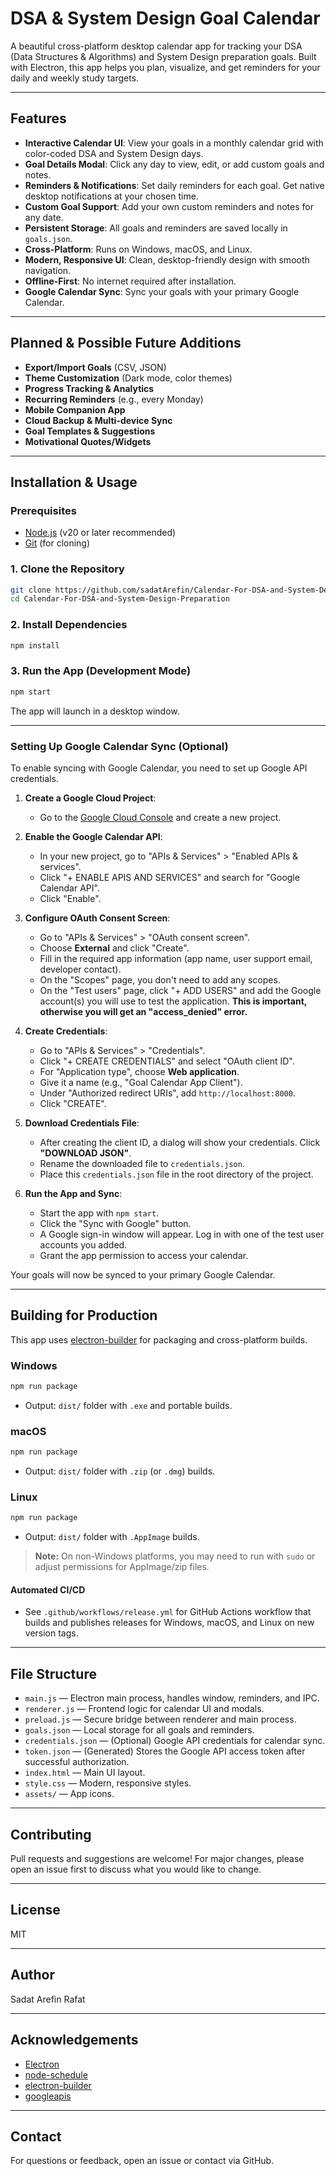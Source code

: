 # DSA & System Design Goal Calendar

A beautiful cross-platform desktop calendar app for tracking your DSA (Data Structures & Algorithms) and System Design preparation goals. Built with Electron, this app helps you plan, visualize, and get reminders for your daily and weekly study targets.

---

## Features

- **Interactive Calendar UI**: View your goals in a monthly calendar grid with color-coded DSA and System Design days.
- **Goal Details Modal**: Click any day to view, edit, or add custom goals and notes.
- **Reminders & Notifications**: Set daily reminders for each goal. Get native desktop notifications at your chosen time.
- **Custom Goal Support**: Add your own custom reminders and notes for any date.
- **Persistent Storage**: All goals and reminders are saved locally in `goals.json`.
- **Cross-Platform**: Runs on Windows, macOS, and Linux.
- **Modern, Responsive UI**: Clean, desktop-friendly design with smooth navigation.
- **Offline-First**: No internet required after installation.
- **Google Calendar Sync**: Sync your goals with your primary Google Calendar.

---

## Planned & Possible Future Additions

- **Export/Import Goals** (CSV, JSON)
- **Theme Customization** (Dark mode, color themes)
- **Progress Tracking & Analytics**
- **Recurring Reminders** (e.g., every Monday)
- **Mobile Companion App**
- **Cloud Backup & Multi-device Sync**
- **Goal Templates & Suggestions**
- **Motivational Quotes/Widgets**

---

## Installation & Usage

### Prerequisites
- [Node.js](https://nodejs.org/) (v20 or later recommended)
- [Git](https://git-scm.com/) (for cloning)

### 1. Clone the Repository
```sh
git clone https://github.com/sadatArefin/Calendar-For-DSA-and-System-Design-Preparation.git
cd Calendar-For-DSA-and-System-Design-Preparation
```

### 2. Install Dependencies
```sh
npm install
```

### 3. Run the App (Development Mode)
```sh
npm start
```

The app will launch in a desktop window.

---

### Setting Up Google Calendar Sync (Optional)

To enable syncing with Google Calendar, you need to set up Google API credentials.

1.  **Create a Google Cloud Project**:
    *   Go to the [Google Cloud Console](https://console.cloud.google.com/) and create a new project.

2.  **Enable the Google Calendar API**:
    *   In your new project, go to "APIs & Services" > "Enabled APIs & services".
    *   Click "+ ENABLE APIS AND SERVICES" and search for "Google Calendar API".
    *   Click "Enable".

3.  **Configure OAuth Consent Screen**:
    *   Go to "APIs & Services" > "OAuth consent screen".
    *   Choose **External** and click "Create".
    *   Fill in the required app information (app name, user support email, developer contact).
    *   On the "Scopes" page, you don't need to add any scopes.
    *   On the "Test users" page, click "+ ADD USERS" and add the Google account(s) you will use to test the application. **This is important, otherwise you will get an "access_denied" error.**

4.  **Create Credentials**:
    *   Go to "APIs & Services" > "Credentials".
    *   Click "+ CREATE CREDENTIALS" and select "OAuth client ID".
    *   For "Application type", choose **Web application**.
    *   Give it a name (e.g., "Goal Calendar App Client").
    *   Under "Authorized redirect URIs", add `http://localhost:8000`.
    *   Click "CREATE".

5.  **Download Credentials File**:
    *   After creating the client ID, a dialog will show your credentials. Click **"DOWNLOAD JSON"**.
    *   Rename the downloaded file to `credentials.json`.
    *   Place this `credentials.json` file in the root directory of the project.

6.  **Run the App and Sync**:
    *   Start the app with `npm start`.
    *   Click the "Sync with Google" button.
    *   A Google sign-in window will appear. Log in with one of the test user accounts you added.
    *   Grant the app permission to access your calendar.

Your goals will now be synced to your primary Google Calendar.

---

## Building for Production

This app uses [electron-builder](https://www.electron.build/) for packaging and cross-platform builds.

### Windows
```sh
npm run package
```
- Output: `dist/` folder with `.exe` and portable builds.

### macOS
```sh
npm run package
```
- Output: `dist/` folder with `.zip` (or `.dmg`) builds.

### Linux
```sh
npm run package
```
- Output: `dist/` folder with `.AppImage` builds.

> **Note:** On non-Windows platforms, you may need to run with `sudo` or adjust permissions for AppImage/zip files.

#### Automated CI/CD
- See `.github/workflows/release.yml` for GitHub Actions workflow that builds and publishes releases for Windows, macOS, and Linux on new version tags.

---

## File Structure

- `main.js` — Electron main process, handles window, reminders, and IPC.
- `renderer.js` — Frontend logic for calendar UI and modals.
- `preload.js` — Secure bridge between renderer and main process.
- `goals.json` — Local storage for all goals and reminders.
- `credentials.json` — (Optional) Google API credentials for calendar sync.
- `token.json` — (Generated) Stores the Google API access token after successful authorization.
- `index.html` — Main UI layout.
- `style.css` — Modern, responsive styles.
- `assets/` — App icons.

---

## Contributing

Pull requests and suggestions are welcome! For major changes, please open an issue first to discuss what you would like to change.

---

## License

MIT

---

## Author

Sadat Arefin Rafat

---

## Acknowledgements
- [Electron](https://www.electronjs.org/)
- [node-schedule](https://www.npmjs.com/package/node-schedule)
- [electron-builder](https://www.electron.build/)
- [googleapis](https://www.npmjs.com/package/googleapis)

---

## Contact
For questions or feedback, open an issue or contact via GitHub.
